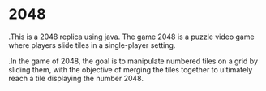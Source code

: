 # 2048
.This is a 2048 replica using java. The game 2048 is a puzzle video game where players slide tiles in a single-player setting. 

.In the game of 2048, the goal is to manipulate numbered tiles on a grid by sliding them, 
with the objective of merging the tiles together to ultimately reach a tile displaying the number 2048.

